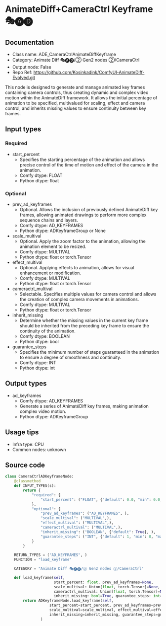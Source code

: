 # AnimateDiff+CameraCtrl Keyframe 🎭🅐🅓
## Documentation
- Class name: ADE_CameraCtrlAnimateDiffKeyframe
- Category: Animate Diff 🎭🅐🅓/② Gen2 nodes ②/CameraCtrl
- Output node: False
- Repo Ref: https://github.com/Kosinkadink/ComfyUI-AnimateDiff-Evolved.git

This node is designed to generate and manage animated key frames containing camera controls, thus creating dynamic and complex video motion within the AnimatéDiff framework. It allows the initial percentage of animation to be specified, multivalued for scaling, effect and camera control, and inherits missing values to ensure continuity between key frames.

## Input types
### Required
- start_percent
    - Specifies the starting percentage of the animation and allows precise control of the time of motion and effect of the camera in the animation.
    - Comfy dtype: FLOAT
    - Python dtype: float

### Optional
- prev_ad_keyframes
    - Optional. Allows the inclusion of previously defined AnimatéDiff key frames, allowing animated drawings to perform more complex sequence chains and layers.
    - Comfy dtype: AD_KEYFRAMES
    - Python dtype: ADKeyframeGroup or None
- scale_multival
    - Optional. Apply the zoom factor to the animation, allowing the animation element to be resized.
    - Comfy dtype: MULTIVAL
    - Python dtype: float or torch.Tensor
- effect_multival
    - Optional. Applying effects to animation, allows for visual enhancement or modification.
    - Comfy dtype: MULTIVAL
    - Python dtype: float or torch.Tensor
- cameractrl_multival
    - Selectable. Specifies multiple values for camera control and allows the creation of complex camera movements in animations.
    - Comfy dtype: MULTIVAL
    - Python dtype: float or torch.Tensor
- inherit_missing
    - Determine whether the missing values in the current key frame should be inherited from the preceding key frame to ensure the continuity of the animation.
    - Comfy dtype: BOOLEAN
    - Python dtype: bool
- guarantee_steps
    - Specifies the minimum number of steps guaranteed in the animation to ensure a degree of smoothness and continuity.
    - Comfy dtype: INT
    - Python dtype: int

## Output types
- ad_keyframes
    - Comfy dtype: AD_KEYFRAMES
    - Generate a series of AnimatéDiff key frames, making animation complex video motion.
    - Python dtype: ADKeyframeGroup

## Usage tips
- Infra type: CPU
- Common nodes: unknown

## Source code
```python
class CameraCtrlADKeyframeNode:
    @classmethod
    def INPUT_TYPES(s):
        return {
            "required": {
                "start_percent": ("FLOAT", {"default": 0.0, "min": 0.0, "max": 1.0, "step": 0.001}, ),
            },
            "optional": {
                "prev_ad_keyframes": ("AD_KEYFRAMES", ),
                "scale_multival": ("MULTIVAL",),
                "effect_multival": ("MULTIVAL",),
                "cameractrl_multival": ("MULTIVAL",),
                "inherit_missing": ("BOOLEAN", {"default": True}, ),
                "guarantee_steps": ("INT", {"default": 1, "min": 0, "max": BIGMAX}),
            }
        }
    
    RETURN_TYPES = ("AD_KEYFRAMES", )
    FUNCTION = "load_keyframe"

    CATEGORY = "Animate Diff 🎭🅐🅓/② Gen2 nodes ②/CameraCtrl"

    def load_keyframe(self,
                      start_percent: float, prev_ad_keyframes=None,
                      scale_multival: Union[float, torch.Tensor]=None, effect_multival: Union[float, torch.Tensor]=None,
                      cameractrl_multival: Union[float, torch.Tensor]=None,
                      inherit_missing: bool=True, guarantee_steps: int=1):
        return ADKeyframeNode.load_keyframe(self,
                    start_percent=start_percent, prev_ad_keyframes=prev_ad_keyframes,
                    scale_multival=scale_multival, effect_multival=effect_multival, cameractrl_multival=cameractrl_multival,
                    inherit_missing=inherit_missing, guarantee_steps=guarantee_steps
                )